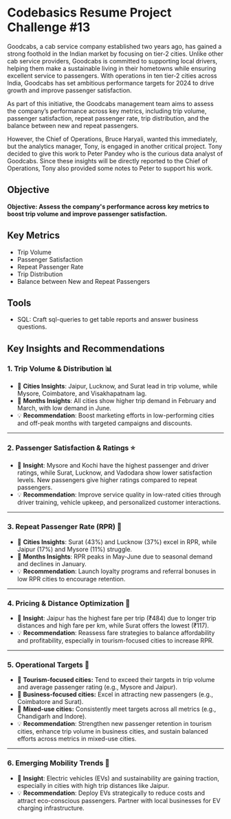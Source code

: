 # Codebasics Resume Project Challenge #13

Goodcabs, a cab service company established two years ago, has gained a strong foothold in the Indian market by focusing on tier-2 cities. Unlike other cab service providers, Goodcabs is committed to supporting local drivers, helping them make a sustainable living in their hometowns while ensuring excellent service to passengers. With operations in ten tier-2 cities across India, Goodcabs has set ambitious performance targets for 2024 to drive growth and improve passenger satisfaction. 

As part of this initiative, the Goodcabs management team aims to assess the company’s performance across key metrics, including trip volume, passenger satisfaction, repeat passenger rate, trip distribution, and the balance between new and repeat passengers. 

However, the Chief of Operations, Bruce Haryali, wanted this immediately, but the analytics manager, Tony, is engaged in another critical project. Tony decided to give this work to Peter Pandey who is the curious data analyst of Goodcabs. Since these insights will be directly reported to the Chief of Operations, Tony also provided some notes to Peter to support his work. 

## Objective
**Objective: Assess the company's performance across key metrics to boost trip volume and improve passenger satisfaction.**

## Key Metrics

- Trip Volume
- Passenger Satisfaction
- Repeat Passenger Rate
- Trip Distribution
- Balance between New and Repeat Passengers

## Tools
- SQL: Craft sql-queries to get table reports and answer business questions.

## Key Insights and Recommendations

### **1. Trip Volume & Distribution 📊**
- 🔹 **Cities Insights**: Jaipur, Lucknow, and Surat lead in trip volume, while Mysore, Coimbatore, and Visakhapatnam lag.  
- 🔹 **Months Insights**: All cities show higher trip demand in February and March, with low demand in June.  
- 💡 **Recommendation**: Boost marketing efforts in low-performing cities and off-peak months with targeted campaigns and discounts.  

---

### **2. Passenger Satisfaction & Ratings ⭐**
- 🔹 **Insight**: Mysore and Kochi have the highest passenger and driver ratings, while Surat, Lucknow, and Vadodara show lower satisfaction levels. New passengers give higher ratings compared to repeat passengers.  
- 💡 **Recommendation**: Improve service quality in low-rated cities through driver training, vehicle upkeep, and personalized customer interactions.  

---

### **3. Repeat Passenger Rate (RPR) 🔄**
- 🔹 **Cities Insights**: Surat (43%) and Lucknow (37%) excel in RPR, while Jaipur (17%) and Mysore (11%) struggle.  
- 🔹 **Months Insights**: RPR peaks in May-June due to seasonal demand and declines in January.  
- 💡 **Recommendation**: Launch loyalty programs and referral bonuses in low RPR cities to encourage retention.  

---

### **4. Pricing & Distance Optimization 💸**
- 🔹 **Insight**: Jaipur has the highest fare per trip (₹484) due to longer trip distances and high fare per km, while Surat offers the lowest (₹117).  
- 💡 **Recommendation**: Reassess fare strategies to balance affordability and profitability, especially in tourism-focused cities to increase RPR.  

---

### **5. Operational Targets 🎯**
- 🔹 **Tourism-focused cities:** Tend to exceed their targets in trip volume and average passenger rating (e.g., Mysore and Jaipur).  
- 🔹 **Business-focused cities:** Excel in attracting new passengers (e.g., Coimbatore and Surat).  
- 🔹 **Mixed-use cities:** Consistently meet targets across all metrics (e.g., Chandigarh and Indore).  
- 💡 **Recommendation**: Strengthen new passenger retention in tourism cities, enhance trip volume in business cities, and sustain balanced efforts across metrics in mixed-use cities.  

---

### **6. Emerging Mobility Trends 🌱**
- 🔹 **Insight**: Electric vehicles (EVs) and sustainability are gaining traction, especially in cities with high trip distances like Jaipur.  
- 💡 **Recommendation**: Deploy EVs strategically to reduce costs and attract eco-conscious passengers. Partner with local businesses for EV charging infrastructure.  



